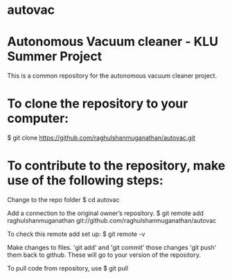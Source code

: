 # autovac
# Autonomous Vacuum cleaner - KLU Summer Project

This is a common repository for the autonomous vacuum cleaner project.

# To clone the repository to your computer:

 $ git clone https://github.com/raghulshanmuganathan/autovac.git
 
#  To contribute to the repository, make use of the following steps:
 
 Change to the repo folder
 $ cd autovac
 
 Add a connection to the original owner’s repository.
 $ git remote add raghulshanmuganathan git://github.com/raghulshanmuganathan/autovac
 
 To check this remote add set up:
 $ git remote -v
 
Make changes to files.
'git add' and 'git commit' those changes
'git push' them back to github. These will go to your version of the repository.
 
To pull code from repository, use 
$ git pull
